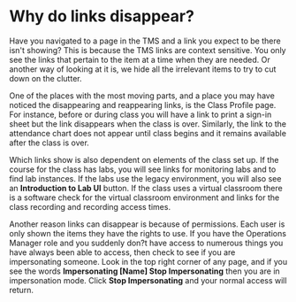 # Why do links disappear?

Have you navigated to a page in the TMS and a link you expect to be there isn't showing? This is because the TMS links are context sensitive. You only see the links that pertain to the item at a time when they are needed. Or another way of looking at it is, we hide all the irrelevant items to try to cut down on the clutter.

One of the places with the most moving parts, and a place you may have noticed the disappearing and reappearing links, is the Class Profile page. For instance, before or during class you will have a link to print a sign-in sheet but the link disappears when the class is over. Similarly, the link to the attendance chart does not appear until class begins and it remains available after the class is over.

Which links show is also dependent on elements of the class set up. If the course for the class has labs, you will see links for monitoring labs and to find lab instances. If the labs use the legacy environment, you will also see an **Introduction to Lab UI** button. If the class uses a virtual classroom there is a software check for the virtual classroom environment and links for the class recording and recording access times.

Another reason links can disappear is because of permissions. Each user is only shown the items they have the rights to use. If you have the Operations Manager role and you suddenly don?t have access to numerous things you have always been able to access, then check to see if you are impersonating someone. Look in the top right corner of any page, and if you see the words **Impersonating [Name] Stop Impersonating** then you are in impersonation mode. Click **Stop Impersonating** and your normal access will return.